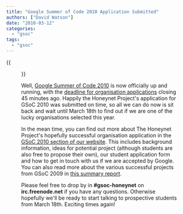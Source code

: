 ```yaml
---
title: "Google Summer of Code 2010 Application Submitted"
authors: ["David Watson"]
date: "2010-03-12"
categories: 
  - "gsoc"
tags: 
  - "gsoc"
---
```

{{<figure src="images/banner.png" alt="Banner" width="50%">}}

Well, [Google Summer of Code 2010](http://socghop.appspot.com/gsoc/program/home/google/gsoc2009) is now officially up and running, with the [deadline for organisation applications](http://socghop.appspot.com/document/show/gsoc_program/google/gsoc2010/timeline) closing 45 minutes ago. Happily the Honeynet Project's application for GSoC 2010 was submitted on time, so all we can do now is sit back and wait until March 18th to find out if we are one of the lucky organisations selected this year.  

In the mean time, you can find out more about The Honeynet Project's hopefully successful organisation application in the [GSoC 2010 section of our website](https://www.honeynet.org/gsoc). This includes background information, ideas for potential project (although students are also free to propose their own), our student application form and how to get in touch with us if we are accepted by Google. You can also read more about the various successful projects from GSoC 2009 in [this summary report](https://www3.honeynet.org/wp-content/uploads/attachments/HoneynetProject-GSoC2009-Overview.pdf).  

Please feel free to drop by in **#gsoc-honeynet** on **irc.freenode.net** if you have any questions. Otherwise hopefully we'll be ready to start talking to prospective students from March 18th. Exciting times again!
